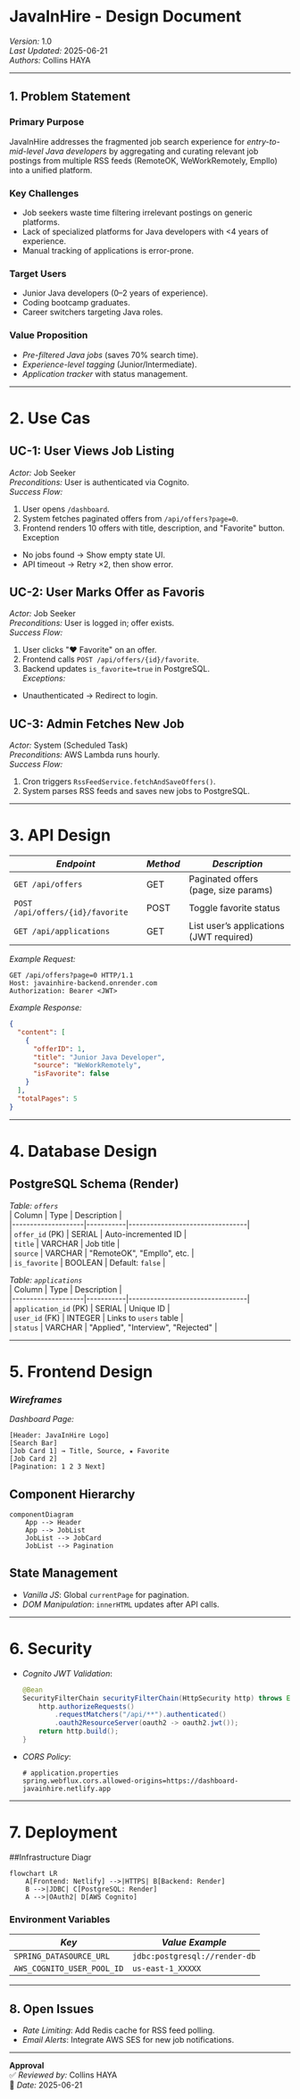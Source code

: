 # JavaInHire - Design Document  
*Version:* 1.0  
*Last Updated:* 2025-06-21  
*Authors:* Collins HAYA  

---

## 1. Problem Statement  
### Primary Purpose  
JavaInHire addresses the fragmented job search experience for *entry-to-mid-level Java developers* by aggregating and curating relevant job postings from multiple RSS feeds (RemoteOK, WeWorkRemotely, Empllo) into a unified platform.  

### Key Challenges  
- Job seekers waste time filtering irrelevant postings on generic platforms.  
- Lack of specialized platforms for Java developers with <4 years of experience.  
- Manual tracking of applications is error-prone.  

### Target Users  
- Junior Java developers (0–2 years of experience).  
- Coding bootcamp graduates.  
- Career switchers targeting Java roles.  

### Value Proposition  
- *Pre-filtered Java jobs* (saves 70% search time).  
- *Experience-level tagging* (Junior/Intermediate).  
- *Application tracker* with status management.  

---

# 2. Use Cas  

## UC-1: User Views Job Listing  
*Actor:* Job Seeker  
*Preconditions:* User is authenticated via Cognito.  
*Success Flow:*  
1. User opens `/dashboard`.  
2. System fetches paginated offers from `/api/offers?page=0`.  
3. Frontend renders 10 offers with title, description, and "Favorite" button. Exception  
- No jobs found → Show empty state UI.  
- API timeout → Retry ×2, then show error.  

## UC-2: User Marks Offer as Favoris  
*Actor:* Job Seeker  
*Preconditions:* User is logged in; offer exists.  
*Success Flow:*  
1. User clicks "❤️ Favorite" on an offer.  
2. Frontend calls `POST /api/offers/{id}/favorite`.  
3. Backend updates `is_favorite=true` in PostgreSQL.  
*Exceptions:*  
- Unauthenticated → Redirect to login.  

## UC-3: Admin Fetches New Job  
*Actor:* System (Scheduled Task)  
*Preconditions:* AWS Lambda runs hourly.  
*Success Flow:*  
1. Cron triggers `RssFeedService.fetchAndSaveOffers()`.  
2. System parses RSS feeds and saves new jobs to PostgreSQL.  

---

# 3. API Design  

| *Endpoint*                | *Method* | *Description*                          |  
|-----------------------------|------------|------------------------------------------|  
| `GET /api/offers`           | GET        | Paginated offers (page, size params)     |  
| `POST /api/offers/{id}/favorite` | POST   | Toggle favorite status                   |  
| `GET /api/applications`     | GET        | List user’s applications (JWT required)  |  

*Example Request:*  
```http
GET /api/offers?page=0 HTTP/1.1
Host: javainhire-backend.onrender.com
Authorization: Bearer <JWT>
```

*Example Response:*  
```json
{
  "content": [
    {
      "offerID": 1,
      "title": "Junior Java Developer",
      "source": "WeWorkRemotely",
      "isFavorite": false
    }
  ],
  "totalPages": 5
}
```

---

# 4. Database Design  
## PostgreSQL Schema (Render) 
*Table: `offers`*  
| Column             | Type      | Description                     |  
|--------------------|-----------|---------------------------------|  
| `offer_id` (PK)    | SERIAL    | Auto-incremented ID             |  
| `title`            | VARCHAR   | Job title                       |  
| `source`           | VARCHAR   | "RemoteOK", "Empllo", etc.      |  
| `is_favorite`      | BOOLEAN   | Default: `false`                |  

*Table: `applications`*  
| Column             | Type      | Description                     |  
|--------------------|-----------|---------------------------------|  
| `application_id` (PK) | SERIAL | Unique ID                      |  
| `user_id` (FK)     | INTEGER   | Links to `users` table          |  
| `status`           | VARCHAR   | "Applied", "Interview", "Rejected" |  

---

# 5. Frontend Design  
### *Wireframes*  
*Dashboard Page:*  
```
[Header: JavaInHire Logo]  
[Search Bar]  
[Job Card 1] → Title, Source, ★ Favorite  
[Job Card 2]  
[Pagination: 1 2 3 Next]  
```

## Component Hierarchy  
```mermaid
componentDiagram
    App --> Header
    App --> JobList
    JobList --> JobCard
    JobList --> Pagination
```

## State Management  
- *Vanilla JS*: Global `currentPage` for pagination.  
- *DOM Manipulation*: `innerHTML` updates after API calls.  

---

# 6. Security  
- *Cognito JWT Validation*:  
  ```java
  @Bean
  SecurityFilterChain securityFilterChain(HttpSecurity http) throws Exception {
      http.authorizeRequests()
          .requestMatchers("/api/**").authenticated()
          .oauth2ResourceServer(oauth2 -> oauth2.jwt());
      return http.build();
  }
  ```
- *CORS Policy*:  
  ```properties
  # application.properties
  spring.webflux.cors.allowed-origins=https://dashboard-javainhire.netlify.app
  ```

---

# 7. Deployment  
##Infrastructure Diagr  
```mermaid
flowchart LR
    A[Frontend: Netlify] -->|HTTPS| B[Backend: Render]
    B -->|JDBC| C[PostgreSQL: Render]
    A -->|OAuth2| D[AWS Cognito]
```

### Environment Variables  
| *Key*                     | *Value Example*              |  
|-----------------------------|--------------------------------|  
| `SPRING_DATASOURCE_URL`     | `jdbc:postgresql://render-db` |  
| `AWS_COGNITO_USER_POOL_ID`  | `us-east-1_XXXXX`             |  

---

## 8. Open Issues  
- *Rate Limiting*: Add Redis cache for RSS feed polling.  
- *Email Alerts*: Integrate AWS SES for new job notifications.  

---

**Approval**  
✅ *Reviewed by:* Collins HAYA  
📅 *Date:* 2025-06-21  

